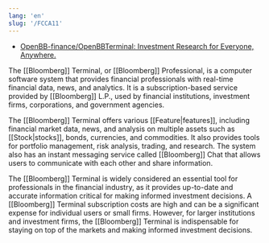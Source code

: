 ```yaml
---
lang: 'en'
slug: '/FCCA11'
---
```


- [OpenBB-finance/OpenBBTerminal: Investment Research for Everyone, Anywhere.](https://github.com/OpenBB-finance/OpenBBTerminal)

The [[Bloomberg]] Terminal, or [[Bloomberg]] Professional, is a computer software system that provides financial professionals with real-time financial data, news, and analytics. It is a subscription-based service provided by [[Bloomberg]] L.P., used by financial institutions, investment firms, corporations, and government agencies.

The [[Bloomberg]] Terminal offers various [[Feature|features]], including financial market data, news, and analysis on multiple assets such as [[Stock|stocks]], bonds, currencies, and commodities. It also provides tools for portfolio management, risk analysis, trading, and research. The system also has an instant messaging service called [[Bloomberg]] Chat that allows users to communicate with each other and share information.

The [[Bloomberg]] Terminal is widely considered an essential tool for professionals in the financial industry, as it provides up-to-date and accurate information critical for making informed investment decisions. A [[Bloomberg]] Terminal subscription costs are high and can be a significant expense for individual users or small firms. However, for larger institutions and investment firms, the [[Bloomberg]] Terminal is indispensable for staying on top of the markets and making informed investment decisions.
